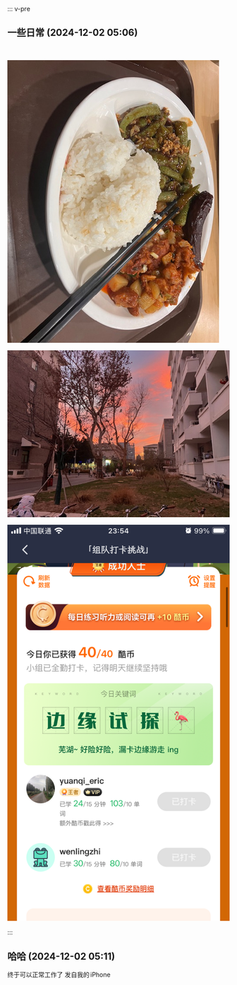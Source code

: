 ::: v-pre

## 一些日常 (2024-12-02 05:06)

﻿



![一些日常-image0](output.assets/image0.jpeg)

![一些日常-image1](output.assets/image1.jpeg)

![一些日常-image2](output.assets/image2.png)


:::
## 哈哈 (2024-12-02 05:11)

终于可以正常工作了
发自我的 iPhone

